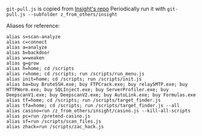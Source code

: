 `git-pull.js` is copied from [Insight's repo](https://github.com/alainbryden/bitburner-scripts/blob/main/git-pull.js)
Periodically run it with `git-pull.js --subfolder z_from_others/insight`

Aliases for reference:
```shell
alias s=scan-analyze
alias c=connect
alias a=analyze
alias b=backdoor
alias w=weaken
alias g=grow
alias h=home; cd /scripts
alias r=home; cd /scripts; run /scripts/run_menu.js
alias init=home; cd /scripts; run /scripts/init.js
alias ba=buy BruteSSH.exe; buy FTPCrack.exe; buy relaySMTP.exe; buy HTTPWorm.exe; buy SQLInject.exe; buy ServerProfiler.exe; buy DeepscanV1.exe; buy DeepscanV2.exe; buy AutoLink.exe; buy Formulas.exe
alias tf=home; cd /scripts; run /scripts/target_finder.js
alias tfa=home; cd /scripts; run /scripts/target_finder.js --all
alias casino=run /z_from_others/insight/casino.js --kill-all-scripts
alias pc=run /pretend-casino.js
alias sf=run /scripts/scan_files.js
alias zhack=run /scripts/zac_hack.js
```